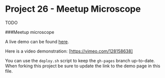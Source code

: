 # Project 26 - Meetup Microscope

TODO 

###Meetup microscope

A live demo can be found [here](http://104.237.146.70:8080).

Here is a video demonstration:
[https://vimeo.com/128158638]



You can use the `deploy.sh` script to keep the `gh-pages` branch up-to-date.
When forking this project be sure to update the link to the demo page in this file.
